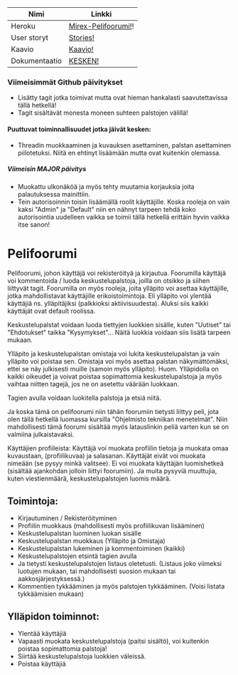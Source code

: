 Nimi | Linkki
-|-
Heroku | [Mirex-Pelifoorumi!](https://mirex-pelifoorumi.herokuapp.com/)!
User storyt | [Stories!](https://github.com/Mirex97/Pelifoorumi/blob/master/documentation/UserStories.md)
Kaavio | [Kaavio!](https://raw.githubusercontent.com/Mirex97/Pelifoorumi/master/documentation/Tietokanta.png)
Dokumentaatio | [KESKEN!](https://github.com/Mirex97/Pelifoorumi/blob/master/documentation/Dokumentaatio.md)

### Viimeisimmät Github päivitykset
- Lisätty tagit jotka toimivat mutta ovat hieman hankalasti saavutettavissa tällä hetkellä!
- Tagit sisältävät monesta moneen suhteen palstojen välillä!
#### Puuttuvat toiminnallisuudet jotka jäivät kesken:
- Threadin muokkaaminen ja kuvauksen asettaminen, palstan asettaminen piilotetuksi. Niitä en ehtinyt lisäämään mutta ovat kuitenkin olemassa. 

##### **Viimeisin MAJOR päivitys**
- Muokattu ulkonäköä ja myös tehty muutamia korjauksia joita palautuksessa mainittiin.
- Tein autorisoinnin toisin lisäämällä roolit käyttäjille. Koska rooleja on vain kaksi "Admin" ja "Default" niin en nähnyt tarpeen tehdä koko autorisointia uudelleen vaikka se toimii tällä hetkellä erittäin hyvin vaikka itse sanon!

# Pelifoorumi
Pelifoorumi, johon käyttäjä voi rekisteröityä ja kirjautua. Foorumilla käyttäjä voi kommentoida / luoda keskustelupalstoja, joilla on
otsikko ja siihen liittyvät tagit. Foorumilla on myös rooleja, joita ylläpito voi asettaa käyttäjille, jotka mahdollistavat käyttäjille
erikoistoimintoja. Eli ylläpito voi ylentää käyttäjiä ns. ylläpitäjiksi (palkkioksi aktiivisuudesta). Aluksi siis kaikki käyttäjät ovat
default roolissa.

Keskustelupalstat voidaan luoda tiettyjen luokkien sisälle, kuten "Uutiset" tai "Ehdotukset" taikka "Kysymykset"... Näitä luokkia
voidaan siis lisätä tarpeen mukaan.

Ylläpito ja keskustelupalstan omistaja voi lukita keskustelupalstan ja vain ylläpito voi poistaa sen. Omistaja voi myös asettaa palstan
näkymättömäksi, ettei se näy julkisesti muille (samoin myös ylläpito). Huom. Ylläpidolla on kaikki oikeudet ja voivat poistaa
sopimattomia keskustelupalstoja ja myös vaihtaa niitten tagejä, jos ne on asetettu väärään luokkaan.

Tagien avulla voidaan luokitella palstoja ja etsiä niitä.

Ja koska tämä on pelifoorumi niin tähän foorumiin tietysti liittyy peli, jota olen tällä hetkellä luomassa kursilla "Ohjelmisto
tekniikan menetelmät". Niin mahdollisesti tämä foorumi sisältää myös latauslinkin peliä varten kun se on valmiina julkaistavaksi.

Käyttäjien profiileista: Käyttäjä voi muokata profiilin tietoja ja muokata omaa kuvaustaan, (profiilikuvaa) ja salasanan. Käyttäjät
eivät voi muokata nimeään (se pysyy minkä valitsee). Ei voi muokata käyttäjän luomishetkeä (sisältää ajankohdan jolloin liittyi
foorumiin). Ja muita pysyviä muuttujia, kuten viestienmäärä, keskustelupalstojen luomis määrä.

## Toimintoja:

- Kirjautuminen / Rekisteröityminen
- Profiilin muokkaus (mahdollisesti myös profiilikuvan lisääminen)
- Keskustelupalstan luominen luokan sisälle
- Keskustelupalstan muokkaus (Ylläpito ja Omistaja)
- Keskustelupalstan lukeminen ja kommentoiminen (kaikki)
- Keskustelupalstojen etsintä tagien avulla
- Ja tietysti keskustelupalstojen listaus oletetusti. (Listaus joko viimeksi luotujen mukaan, tai mahdollisesti suosion mukaan tai
aakkosjärjestyksessä.)
- Kommentien tykkääminen ja myös palstojen tykkääminen. (Voisi listata tykkäämisien mukaan)

## Ylläpidon toiminnot:
- Ylentää käyttäjiä
- Vapaasti muokata keskustelupalstoja (paitsi sisältö), voi kuitenkin poistaa sopimattomia palstoja!
- Siirtää keskustelupalstoja luokkien väleissä.
- Poistaa käyttäjiä
